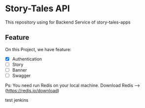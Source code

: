 # Story-Tales API

This repository using for Backend Service of story-tales-apps

## Feature

On this Project, we have feature:

- [x] Authentication
- [ ] Story
- [ ] Banner
- [ ] Swagger

Ps: You need run Redis on your local machine. Download Redis --> (https://redis.io/download)

test jenkins
